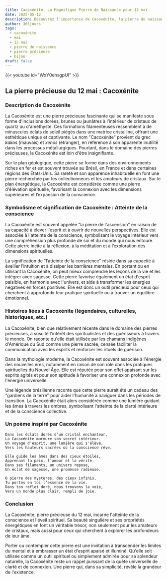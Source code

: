 ```yaml
---
title: Cacoxénite, La Magnifique Pierre de Naissance pour 12 mai
date: 2025-05-12
description: Découvrez l'importance de Cacoxénite, la pierre de naissance du 12 mai qui symbolise Atteinte de la conscience. Laissez sa beauté et sa signification illuminer votre journée.
author: 365jours
tags:
  - cacoxénite
  - mai
  - 12 mai
  - pierre de naissance
  - pierre précieuse
  - bijou
draft: false
---
```


{{< youtube id="WxY0ehsgpUI" >}}

## La pierre précieuse du 12 mai : Cacoxénite

### Description de Cacoxénite

La Cacoxénite est une pierre précieuse fascinante qui se manifeste sous forme d'inclusions dorées, brunes ou jaunâtres à l'intérieur de cristaux de quartz ou d'améthyste. Ces formations filamenteuses ressemblent à de minuscules éclats de soleil piégés dans une matrice cristalline, offrant une esthétique unique et captivante. Le nom "Cacoxénite" provient du grec _kakos_ (mauvais) et _xenos_ (étranger), en référence à son apparente inutilité dans les processus métallurgiques. Pourtant, dans le domaine des pierres précieuses, la Cacoxénite est loin d'être insignifiante.

Sur le plan géologique, cette pierre se forme dans des environnements riches en fer et est souvent trouvée au Brésil, en France et dans certaines régions des États-Unis. Sa rareté et son apparence inhabituelle en font une pierre recherchée par les collectionneurs et les amateurs de cristaux. Sur le plan énergétique, la Cacoxénite est considérée comme une pierre d'élévation spirituelle, favorisant la connexion avec les dimensions supérieures et l’expansion de la conscience.

### Symbolisme et signification de Cacoxénite : Atteinte de la conscience

La Cacoxénite est souvent appelée "la pierre de l'ascension" en raison de sa capacité à élever l'esprit et à ouvrir de nouvelles perspectives. Elle est associée à l'atteinte de la conscience, symbolisant le voyage intérieur vers une compréhension plus profonde de soi et du monde qui nous entoure. Cette pierre incite à la réflexion, à la méditation et à l’exploration des dimensions spirituelles.

La signification de "l’atteinte de la conscience" réside dans sa capacité à éveiller l’intuition et à dissiper les barrières mentales. En portant ou en utilisant la Cacoxénite, on peut mieux comprendre les leçons de la vie et les intégrer avec sagesse. Cette pierre favorise également un état d'esprit paisible, en harmonie avec l'univers, et aide à transformer les énergies négatives en forces positives. Elle est donc un outil précieux pour ceux qui cherchent à approfondir leur pratique spirituelle ou à trouver un équilibre émotionnel.

### Histoires liées à Cacoxénite (légendaires, culturelles, historiques, etc.)

La Cacoxénite, bien que relativement récente dans le domaine des pierres précieuses, a suscité l'intérêt des spiritualistes et des guérisseurs à travers le monde. On raconte qu'elle était utilisée par les chamans indigènes d'Amérique du Sud comme une pierre sacrée, censée faciliter la communication avec les esprits et renforcer les rituels de guérison.

Dans la mythologie moderne, la Cacoxénite est souvent associée à l'énergie des nouvelles ères, notamment en raison de son rôle dans les pratiques spirituelles du Nouvel Âge. Elle est réputée pour son effet apaisant sur les esprits agités et pour son aptitude à favoriser une connexion profonde avec l'énergie universelle.

Une légende brésilienne raconte que cette pierre aurait été un cadeau des "gardiens de la terre" pour aider l'humanité à naviguer dans les périodes de transition. La Cacoxénite était alors considérée comme une lumière guidant les âmes à travers les ombres, symbolisant l'atteinte de la clarté intérieure et de la conscience collective.

### Un poème inspiré par Cacoxénite

```
Dans les éclats dorés d’un cristal enchanteur,  
La Cacoxénite murmure son secret intérieur.  
Un voyage d'esprit, une lumière qui s'élève,  
Vers les hauteurs sacrées où la conscience rêve.  

Elle guide les âmes dans des cieux étoilés,  
Apprenant la paix, l’amour et la vérité.  
Dans ses filaments, un univers repose,  
Un éclat de sagesse, une promesse radieuse.  

O pierre des mystères, des cieux infinis,  
Tu portes en toi l’essence de la vie.  
Dans ton reflet doré, nous trouvons la voie,  
Vers un monde plus clair, rempli de joie.  
```

### Conclusion

La Cacoxénite, pierre précieuse du 12 mai, incarne l'atteinte de la conscience et l'éveil spirituel. Sa beauté singulière et ses propriétés énergétiques en font un véritable trésor, non seulement pour les amateurs de cristaux, mais aussi pour ceux qui cherchent à explorer les profondeurs de leur âme.

Porter ou contempler cette pierre est une invitation à transcender les limites du mental et à embrasser un état d'esprit apaisé et illuminé. Qu'elle soit utilisée comme un outil spirituel ou simplement admirée pour sa splendeur naturelle, la Cacoxénite reste un rappel puissant de la quête universelle de clarté et de connexion. Une pierre qui, dans sa simplicité, révèle la grandeur de l'existence.